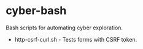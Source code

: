 # cyber-bash
Bash scripts for automating cyber exploration.

* http-csrf-curl.sh - Tests forms with CSRF token. 

